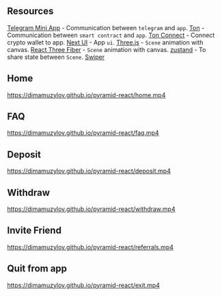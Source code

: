 ## Resources

[Telegram Mini App](https://docs.telegram-mini-apps.com/) - Communication between `telegram` and `app`.
[Ton](https://ton.org/) - Communication between `smart contract` and `app`.
[Ton Connect](https://docs.ton.org/develop/dapps/ton-connect/react) - Connect crypto wallet to app.
[Next UI](https://nextui.org/) - App `ui`.
[Three.js](https://threejs.org/) - `Scene` animation with canvas.
[React Three Fiber](https://docs.pmnd.rs/react-three-fiber/getting-started/introduction) - `Scene` animation with canvas.
[zustand](https://zustand-demo.pmnd.rs/) - To share state between `Scene`.
[Swiper](https://swiperjs.com/)

## Home

https://dimamuzylov.github.io/pyramid-react/home.mp4

## FAQ

https://dimamuzylov.github.io/pyramid-react/faq.mp4

## Deposit

https://dimamuzylov.github.io/pyramid-react/deposit.mp4

## Withdraw

https://dimamuzylov.github.io/pyramid-react/withdraw.mp4

## Invite Friend

https://dimamuzylov.github.io/pyramid-react/referrals.mp4

## Quit from app

https://dimamuzylov.github.io/pyramid-react/exit.mp4
